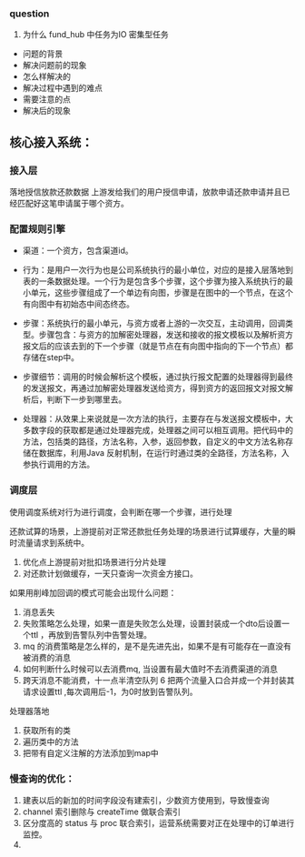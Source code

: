 ### question
1. 为什么 fund_hub 中任务为IO 密集型任务

- 问题的背景
- 解决问题前的现象
- 怎么样解决的
- 解决过程中遇到的难点
- 需要注意的点
- 解决后的现象

## 核心接入系统：
### 接入层
落地授信放款还款数据
上游发给我们的用户授信申请，放款申请还款申请并且已经匹配好这笔申请属于哪个资方。

### 配置规则引擎
- 渠道：一个资方，包含渠道id。

- 行为：是用户一次行为也是公司系统执行的最小单位，对应的是接入层落地到表的一条数据处理。一个行为是包含多个步骤，这个步骤为接入系统执行的最小单元，这些步骤组成了一个单边有向图，步骤是在图中的一个节点，在这个有向图中有初始态中间态终态。

- 步骤：系统执行的最小单元，与资方或者上游的一次交互，主动调用，回调类型。步骤包含：与资方的加解密处理器，发送和接收的报文模板以及解析资方报文后的应该去到的下一个步骤（就是节点在有向图中指向的下一个节点）都存储在step中。

- 步骤细节：调用的时候会解析这个模板，通过执行报文配置的处理器得到最终的发送报文，再通过加解密处理器发送给资方，得到资方的返回报文对报文解析后，判断下一步到哪里去。

- 处理器：从效果上来说就是一次方法的执行，主要存在与发送报文模板中，大多数字段的获取都是通过处理器完成，处理器之间可以相互调用。把代码中的方法，包括类的路径，方法名称，入参，返回参数，自定义的中文方法名称存储在数据库，利用Java 反射机制，在运行时通过类的全路径，方法名称，入参执行调用的方法。

### 调度层

使用调度系统对行为进行调度，会判断在哪一个步骤，进行处理

还款试算的场景，上游提前对正常还款批任务处理的场景进行试算缓存，大量的瞬时流量请求到系统中。
1. 优化点上游提前对批扣场景进行分片处理
2. 对还款计划做缓存，一天只查询一次资金方接口。

如果用削峰加回调的模式可能会出现什么问题：
1. 消息丢失
2. 失败策略怎么处理，如果一直是失败怎么处理，设置封装成一个dto后设置一个ttl ，再放到告警队列中告警处理。
3. mq 的消费策略是怎么样的，是不是先进先出，如果不是有可能存在一直没有被消费的消息
4. 如何判断什么时候可以去消费mq, 当设置有最大值时不去消费渠道的消息
5. 跨天消息不能消费，十一点半清空队列
6  把两个流量入口合并成一个并封装其请求设置ttl ,每次调用后-1，为0时放到告警队列。


处理器落地
1. 获取所有的类
2. 遍历类中的方法
3. 把带有自定义注解的方法添加到map中
### 慢查询的优化：
1. 建表以后的新加的时间字段没有建索引，少数资方使用到，导致慢查询
2. channel 索引删除与 createTime 做联合索引
3. 区分度高的 status 与 proc 联合索引，运营系统需要对正在处理中的订单进行监控。
4. 
